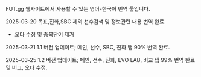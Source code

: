 FUT.gg 웹사이트에서 사용할 수 있는 영어-한국어 번역 툴입니다.

2025-03-20
목표,진화,SBC 제외 선수검색 및 정보관련 내용 번역 완료.
+ 오타 수정 및 중복단어 제거

2025-03-21
1.1 버전 업데이트; 메인, 선수, SBC, 진화 탭 90% 번역 완료.

2025-03-25
1.2 버전 업데이트; 메인, 선수, 진화, EVO LAB, 비교 탭 99% 번역 완료 및 버그, 오타 수정.
